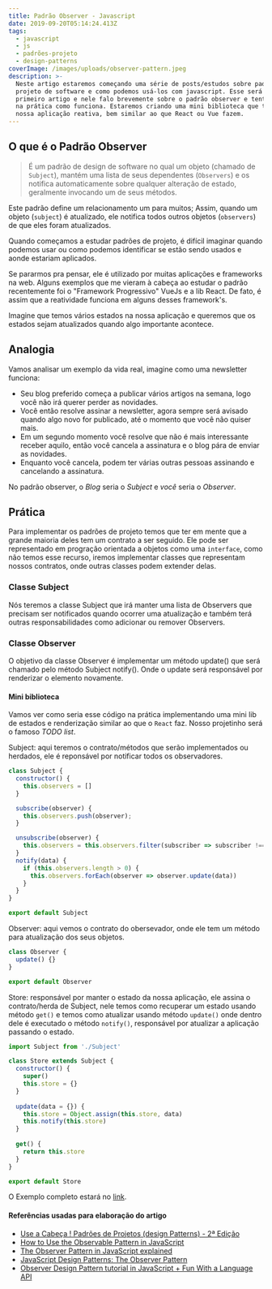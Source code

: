```yaml
---
title: Padrão Observer - Javascript
date: 2019-09-20T05:14:24.413Z
tags:
  - javascript
  - js
  - padrões-projeto
  - design-patterns
coverImage: /images/uploads/observer-pattern.jpeg
description: >-
  Neste artigo estaremos começando uma série de posts/estudos sobre padrões de
  projeto de software e como podemos usá-los com javascript. Esse será o
  primeiro artigo e nele falo brevemente sobre o padrão observer e tento mostrar
  na prática como funciona. Estaremos criando uma mini biblioteca que torna
  nossa aplicação reativa, bem similar ao que React ou Vue fazem.
---
```

## O que é o Padrão Observer 

> É um padrão de design de software no qual um objeto (chamado de `Subject`), mantém uma lista de seus dependentes (`Observers`) e os notifica automaticamente sobre qualquer alteração de estado, geralmente invocando um de seus métodos.

Este padrão define um relacionamento um para muitos; Assim, quando um objeto (`subject`) é atualizado, ele notifica todos outros objetos (`observers`) de que eles foram atualizados.

Quando começamos a estudar padrões de projeto, é difícil imaginar quando podemos usar ou como podemos identificar se estão sendo usados e aonde estariam aplicados.

Se pararmos pra pensar, ele é utilizado por muitas aplicações e frameworks na web. Alguns exemplos que me vieram à cabeça ao estudar o padrão recentemente foi o "Framework Progressivo" VueJs e a lib React. De fato, é assim que a reatividade funciona em alguns desses framework's.

Imagine que temos vários estados na nossa aplicação e queremos que os estados sejam atualizados quando algo importante acontece.

## Analogia

Vamos analisar um exemplo da vida real, imagine como uma newsletter funciona:

* Seu blog preferido começa a publicar vários artigos na semana, logo você não irá querer perder as novidades.
* Você então resolve assinar a newsletter, agora sempre será avisado quando algo novo for publicado, até o momento que você não quiser mais.
* Em um segundo momento você resolve que não é mais interessante receber aquilo, então você cancela a assinatura e o blog pára de enviar as novidades.
* Enquanto você cancela, podem ter várias outras pessoas assinando e cancelando a assinatura.


No padrão observer, o *Blog* seria o *Subject* e *você* seria o *Observer*.

## Prática

Para implementar os padrões de projeto temos que ter em mente que a grande maioria deles tem um contrato a ser seguido. Ele pode ser representado em progração orientada a objetos como uma `interface`, como não temos esse recurso, iremos implementar classes que representam nossos contratos, onde outras classes podem extender delas.

### Classe Subject

Nós teremos a classe Subject que irá manter uma lista de Observers que precisam ser notificados quando ocorrer uma atualização e também terá outras responsabilidades como adicionar ou remover Observers.

### Classe Observer

O objetivo da classe Observer é implementar um método update() que será chamado pelo método Subject notify(). Onde o update será responsável por renderizar o elemento novamente.

#### Mini biblioteca

Vamos ver como seria esse código na prática implementando uma mini lib de estados e renderização similar ao que o `React` faz. Nosso projetinho será o famoso *TODO list*.

Subject: aqui teremos o contrato/métodos que serão implementados ou herdados, ele é reponsável por notificar todos os observadores.

``` javascript
class Subject {
  constructor() {
    this.observers = []
  }

  subscribe(observer) {
    this.observers.push(observer);
  }

  unsubscribe(observer) {
    this.observers = this.observers.filter(subscriber => subscriber !== observer);
  }
  notify(data) {
    if (this.observers.length > 0) {
      this.observers.forEach(observer => observer.update(data))
    }
  }
}

export default Subject

```

Observer: aqui vemos o contrato do obersevador, onde ele tem um método para atualização dos seus objetos.

```javascript
class Observer {
  update() {}
}

export default Observer

```

Store: responsável por manter o estado da nossa aplicação, ele assina o contrato/herda de Subject, nele temos como recuperar um estado usando método `get()` e temos como atualizar usando método `update()` onde dentro dele é executado o método `notify()`, responsável por atualizar a aplicação passando o estado.

```javascript
import Subject from './Subject'

class Store extends Subject {
  constructor() {
    super()
    this.store = {}
  }
  
  update(data = {}) {
    this.store = Object.assign(this.store, data)
    this.notify(this.store)
  }
  
  get() {
    return this.store
  }
}

export default Store

```

O Exemplo completo estará no [link](https://github.com/iagocavalcante/design-pattern-js/tree/master/observer-pattern).


#### Referências usadas para elaboração do artigo

- [Use a Cabeça ! Padrões de Projetos (design Patterns) - 2ª Edição](https://www.amazon.com.br/Cabe%C3%A7a-Padr%C3%B5es-Projetos-Eric-Freeman/dp/8576081741)
- [How to Use the Observable Pattern in JavaScript](https://webdevstudios.com/2019/02/19/observable-pattern-in-javascript/) 
- [The Observer Pattern in JavaScript explained](https://pawelgrzybek.com/the-observer-pattern-in-javascript-explained/)
- [JavaScript Design Patterns: The Observer Pattern](https://www.sitepoint.com/javascript-design-patterns-observer-pattern/)
- [Observer Design Pattern tutorial in JavaScript + Fun With a Language API](https://dev.to/erikwhiting88/observer-design-pattern-tutorial-in-javascript-fun-with-a-language-api-21o3)
